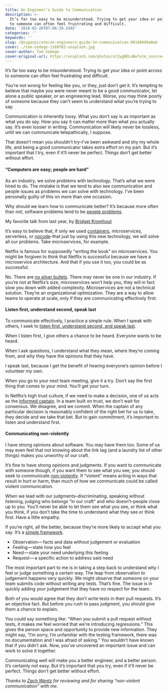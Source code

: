 ```yaml
---
title: An Engineer’s Guide to Communication
description: >-
  It’s far too easy to be misunderstood. Trying to get your idea or point across
  to someone can often feel frustrating and difficult.
date: '2018-02-26T07:06:39.249Z'
categories: ''
keywords: ''
slug: /@sugarpirate/an-engineers-guide-to-communication-99180699a0e6
cover: ./tom-sodoge-1169782-unsplash.jpg
cover-author: Tom Sodoge
cover-original-url: https://unsplash.com/photos/ul3ygBELnBw?utm_source=unsplash&utm_medium=referral&utm_content=creditCopyText
---
```


It’s far too easy to be misunderstood. Trying to get your idea or point across to someone can often feel frustrating and difficult.

You’re not wrong for feeling like you, or they, just don’t get it. It’s tempting to believe that maybe you were never meant to be a good communicator, let alone a public speaker, or an engineering lead. Worse, you may think poorly of someone because they can’t seem to understand what you’re trying to say.

Communication is inherently lossy. What you don’t say is as important as what you do say. How you say it can matter more than what you actually say. It’s even lossier in writing. Communication will likely never be lossless, until we can communicate telepathically, I suppose.

That doesn’t mean you shouldn’t try–I’ve been awkward and shy my whole life, and being a good communicator takes extra effort on my part. But it’s important that I try, even if it’ll never be perfect. Things don’t get better without effort.

#### “Computers are easy; people are hard”

As an industry, we solve problems with technology. That’s what we were hired to do. The mistake is that we tend to also see communication and people issues as problems we can solve with technology. I’ve been personally guilty of this on more than one occasion.

Why should we learn how to communicate better? It’s because more often than not, software problems tend to be [people problems](https://blog.fogcreek.com/all-software-problems-are-people-problems-interview-with-roy-osherove/).

My favorite talk from last year, by [Bridget Kromhout](https://twitter.com/bridgetkromhout)

It’s easy to believe that, if only we used [containers](https://queue.acm.org/detail.cfm?id=3185224), microservices, serverless, or [nocode](https://github.com/kelseyhightower/nocode)–that just by using this new technology, we will solve all our problems. Take microservices, for example.

Netflix is famous for supposedly “writing the book” on microservices. You might be forgiven to think that Netflix is successful because we have a microservice architecture. And that if you use it too, you could be as successful.

No. There are [no silver bullets](http://worrydream.com/refs/Brooks-NoSilverBullet.pdf). There may never be one in our industry. If you’re not at Netflix’s size, microservices won’t help you, they will in fact slow you down with added complexity. Microservices are not a technical solution. They’re an organizational optimization. They are a way to allow teams to operate at scale, only if they are communicating effectively first.

#### Listen first, understand second, speak last

To communicate effectively, I practice a simple rule. When I speak with others, I seek to [listen first, understand second, and speak last](https://youtu.be/8l-YpiiBH4o?t=612).

When I listen first, I give others a chance to be heard. Everyone wants to be heard.

When I ask questions, I understand what they mean, where they’re coming from, and why they have the opinions that they have.

I speak last, because I get the benefit of hearing everyone’s opinion before I volunteer my own.

When you go to your next team meeting, give it a try. Don’t say the first thing that comes to your mind. You’ll get your turn.

In Netflix’s high trust culture, if we need to make a decision, one of us acts as the [informed captain](https://jobs.netflix.com/culture). In a team built on trust, we don’t wait for consensus. We disagree, and we commit. When the captain of any particular decision is reasonably confident of the right bet for us to take, they decide and we take that bet. But to gain commitment, it’s important to listen and understand first.

#### Communicating non-violently

I have strong opinions about software. You may have them too. Some of us may even feel that not knowing about the link tag (and a laundry list of other things) makes you unworthy of our craft.

It’s fine to have strong opinions and judgments. If you want to communicate with someone though, if you want them to see what you see, you should seek to communicate [non-violently](https://medium.com/@eriktorenberg_/on-nonviolent-communication-33ca8c7ebfcb). If “violent” means acting in ways that result in hurt or harm, than much of how we communicate could be called violent communication.

When we lead with our judgments–discriminating, speaking without listening, judging who belongs “in our craft” and who doesn’t–people close up to you. You’ll never be able to let them see what you see, or think what you think, if you don’t take the time to understand what they see or think first. Have a little empathy.

If you’re right, all the better, because they’re more likely to accept what you say. It’s a [simple framework](http://firstround.com/review/power-up-your-team-with-nonviolent-communication-principles/).

*   Observation — facts and data without judgement or evaluation
*   Feeling — state how you feel
*   Need — state your need underlying this feeling
*   Request — a specific action to address said need

The most important part to me is in taking a step back to understand why I feel or judge something a certain way. The leap from observation to judgement happens very quickly. We might observe that someone on your team submits code without writing any tests. That’s fine. The issue is in quickly adding your judgement that they have no respect for the team.

Both of you would agree that they don’t write tests in their pull requests. It’s an objective fact. But before you rush to pass judgment, you should give them a chance to explain.

You could say something like: “When you submit a pull request without tests, it makes me feel worried that we’re introducing regressions.” This gives the person space and opportunity to provide new information. They might say, “I’m sorry, I’m unfamiliar with the testing framework, there was no documentation and I was afraid of asking.” You wouldn’t have known that if you didn’t ask. Now, you’ve uncovered an important issue and can work to solve it together.

Communicating well will make you a better engineer, and a better person. It’s certainly not easy. But it’s important that you try, even if it’ll never be perfect. Things don’t get better without effort.

_Thanks to_ [_Zach Wentz_](https://www.informedcaptain.com/) _for reviewing and for sharing “non-violent communication” with me._